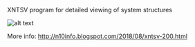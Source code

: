 XNTSV program for detailed viewing of system structures

![alt text](https://github.com/horsicq/xntsv/blob/master/screenshot.jpg "Screenshot")

More info: http://n10info.blogspot.com/2018/08/xntsv-200.html
